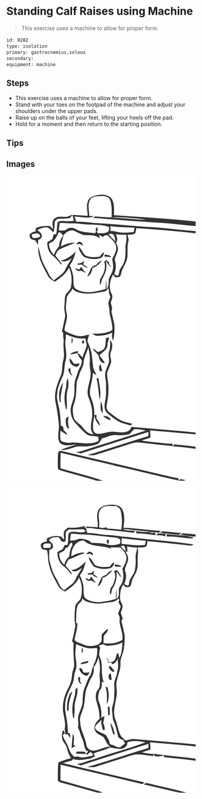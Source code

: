 # Standing Calf Raises using Machine

> This exercise uses a machine to allow for proper form.

``` 
id: 0282 
type: isolation 
primary: gastrocnemius,soleus 
secondary:  
equipment: machine 
``` 


## Steps


 - This exercise uses a machine to allow for proper form.
 - Stand with your toes on the footpad of the machine and adjust your shoulders under the upper pads.
 - Raise up on the balls of your feet, lifting your heels off the pad.
 - Hold for a moment and then return to the starting position.

## Tips



## Images

![](./../svg/0282-relaxation.svg "")

![](./../svg/0282-tension.svg "")

